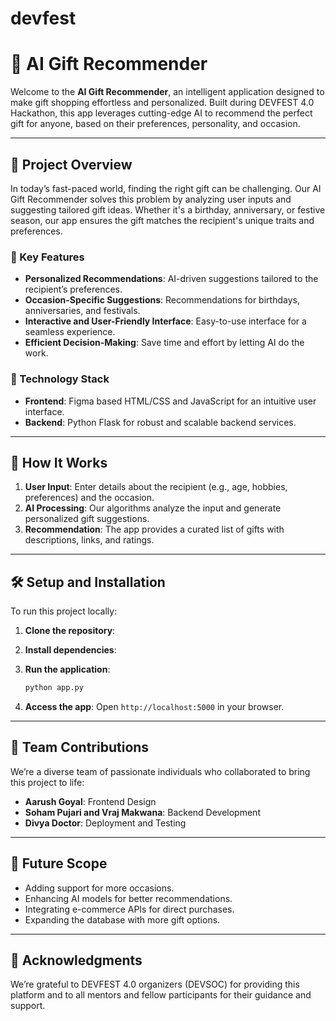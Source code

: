 # devfest

# 🎁 AI Gift Recommender

Welcome to the **AI Gift Recommender**, an intelligent application designed to make gift shopping effortless and personalized. Built during DEVFEST 4.0 Hackathon, this app leverages cutting-edge AI to recommend the perfect gift for anyone, based on their preferences, personality, and occasion.

---

## 🚀 Project Overview

In today’s fast-paced world, finding the right gift can be challenging. Our AI Gift Recommender solves this problem by analyzing user inputs and suggesting tailored gift ideas. Whether it's a birthday, anniversary, or festive season, our app ensures the gift matches the recipient's unique traits and preferences.

### 🌟 Key Features

- **Personalized Recommendations**: AI-driven suggestions tailored to the recipient’s preferences.
- **Occasion-Specific Suggestions**: Recommendations for birthdays, anniversaries, and festivals.
- **Interactive and User-Friendly Interface**: Easy-to-use interface for a seamless experience.
- **Efficient Decision-Making**: Save time and effort by letting AI do the work.

### 🧠 Technology Stack

- **Frontend**: Figma based HTML/CSS and JavaScript for an intuitive user interface.
- **Backend**: Python Flask for robust and scalable backend services.

---

## 🎯 How It Works

1. **User Input**: Enter details about the recipient (e.g., age, hobbies, preferences) and the occasion.
2. **AI Processing**: Our algorithms analyze the input and generate personalized gift suggestions.
3. **Recommendation**: The app provides a curated list of gifts with descriptions, links, and ratings.

---

## 🛠️ Setup and Installation

To run this project locally:

1. **Clone the repository**:

2. **Install dependencies**:

3. **Run the application**:

   ```bash
   python app.py
   ```

4. **Access the app**:
   Open `http://localhost:5000` in your browser.

---

## 🤝 Team Contributions

We’re a diverse team of passionate individuals who collaborated to bring this project to life:

- **Aarush Goyal**: Frontend Design
- **Soham Pujari and Vraj Makwana**: Backend Development
- **Divya Doctor**: Deployment and Testing

---

## 📅 Future Scope

- Adding support for more occasions.
- Enhancing AI models for better recommendations.
- Integrating e-commerce APIs for direct purchases.
- Expanding the database with more gift options.

---

## 🙌 Acknowledgments

We’re grateful to DEVFEST 4.0 organizers (DEVSOC) for providing this platform and to all mentors and fellow participants for their guidance and support.


